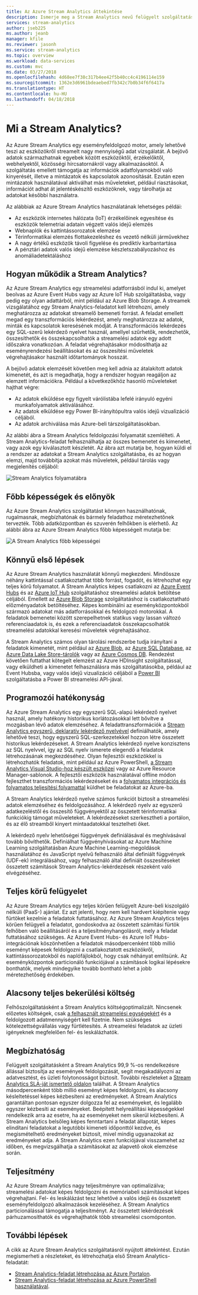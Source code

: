 ```yaml
---
title: Az Azure Stream Analytics áttekintése
description: Ismerje meg a Stream Analytics nevű felügyelt szolgáltatást, amely segít valós időben elemezni az eszközök internetes hálózatáról (IoT) származó streamadatokat.
services: stream-analytics
author: jseb225
ms.author: jeanb
manager: kfile
ms.reviewer: jasonh
ms.service: stream-analytics
ms.topic: overview
ms.workload: data-services
ms.custom: mvc
ms.date: 03/27/2018
ms.openlocfilehash: 4d68ee7f38c317b4ee42f5b40cc4c4196114e159
ms.sourcegitcommit: 1362e3d6961bdeaebed7fb342c7b0b34f6f6417a
ms.translationtype: HT
ms.contentlocale: hu-HU
ms.lasthandoff: 04/18/2018
---
```

# <a name="what-is-stream-analytics"></a>Mi a Stream Analytics?

Az Azure Stream Analytics egy eseményfeldolgozó motor, amely lehetővé teszi az eszközökről streamelt nagy mennyiségű adat vizsgálatát. A bejövő adatok származhatnak egyebek között eszközöktől, érzékelőktől, webhelyektől, közösségi hírcsatornákról vagy alkalmazásoktól. A szolgáltatás emellett támogatja az információk adatfolyamokból való kinyerését, illetve a mintázatok és kapcsolatok azonosítását. Ezután ezen mintázatok használatával aktiválhat más műveleteket, például riasztásokat, információt adhat át jelentéskészítő eszközöknek, vagy tárolhatja az adatokat későbbi használatra.

Az alábbiak az Azure Stream Analytics használatának lehetséges példái: 

* Az eszközök internetes hálózata (IoT) érzékelőinek egyesítése és eszközök telemetriai adatain végzett valós idejű elemzés
* Webnaplók és kattintássorozatok elemzése
* Térinformatikai elemzés flottakezeléshez és vezető nélküli járművekhez
* A nagy értékű eszközök távoli figyelése és prediktív karbantartása
* A pénztári adatok valós idejű elemzése készletszabályozáshoz és anomáliadetektáláshoz

## <a name="how-does-stream-analytics-work"></a>Hogyan működik a Stream Analytics?

Az Azure Stream Analytics egy streamelési adatforrásból indul ki, amelyet beolvas az Azure Event Hubs vagy az Azure IoT Hub szolgáltatásba, vagy pedig egy olyan adattárból, mint például az Azure Blob Storage. A streamek vizsgálatához egy Stream Analytics-feladatot kell létrehozni, amely meghatározza az adatokat streamelő bemeneti forrást. A feladat emellett megad egy transzformációs lekérdezést, amely meghatározza az adatok, minták és kapcsolatok keresésének módját. A transzformációs lekérdezés egy SQL-szerű lekérdező nyelvet használ, amellyel szűrhetők, rendezhetők, összesíthetők és összekapcsolhatók a streamelési adatok egy adott időszakra vonatkozóan. A feladat végrehajtásakor módosíthatja az eseményrendezési beállításokat és az összesítési műveletek végrehajtásakor használt időtartományok hosszát.

A bejövő adatok elemzését követően meg kell adnia az átalakított adatok kimenetét, és azt is megadhatja, hogy a rendszer hogyan reagáljon az elemzett információkra. Például a következőkhöz hasonló műveleteket hajthat végre:

* Az adatok elküldése egy figyelt várólistába lefelé irányuló egyéni munkafolyamatok aktiválásához.
* Az adatok elküldése egy Power BI-irányítópultra valós idejű vizualizáció céljából.
* Az adatok archiválása más Azure-beli társzolgáltatásokban.

Az alábbi ábra a Stream Analytics feldolgozási folyamatát szemlélteti. A Stream Analytics-feladat felhasználhatja az összes bemenetet és kimenetet, vagy azok egy kiválasztott készletét. Az ábra azt mutatja be, hogyan küldi el a rendszer az adatokat a Stream Analytics szolgáltatásba, és az hogyan elemzi, majd továbbítja azokat más műveletek, például tárolás vagy megjelenítés céljából:

![Stream Analytics folyamatábra](./media/stream-analytics-introduction/stream_analytics_intro_pipeline.png)

## <a name="key-capabilities-and-benefits"></a>Főbb képességek és előnyök

Az Azure Stream Analytics szolgáltatást könnyen használhatónak, rugalmasnak, megbízhatónak és bármely feladathoz méretezhetőnek tervezték. Több adatközpontban és szuverén felhőkben is elérhető. Az alábbi ábra az Azure Stream Analytics főbb képességeit mutatja be:

![A Stream Analytics főbb képességei](./media/stream-analytics-introduction/stream_analytics_key_capabilities.png)

## <a name="ease-of-getting-started"></a>Könnyű első lépések

Az Azure Stream Analytics használatát könnyű megkezdeni. Mindössze néhány kattintással csatlakoztathat több forrást, fogadót, és létrehozhat egy teljes körű folyamatot. A Stream Analytics képes csatlakozni az [Azure Event Hubs](https://docs.microsoft.com/azure/event-hubs/) és az [Azure IoT Hub](https://docs.microsoft.com/azure/iot-hub/) szolgáltatáshoz streamelési adatok betöltése céljából. Emellett az [Azure Blob Storage](https://docs.microsoft.com/azure/storage/storage-introduction) szolgáltatáshoz is csatlakoztatható előzményadatok betöltéséhez. Képes kombinálni az eseményközpontokból származó adatokat más adatforrásokkal és feldolgozó motorokkal. A feladatok bemenetei között szerepelhetnek statikus vagy lassan változó referenciaadatok is, és ezek a referenciaadatok összekapcsolhatók streamelési adatokkal keresési műveletek végrehajtásához.

A Stream Analytics számos olyan tárolási rendszerbe tudja irányítani a feladatok kimenetét, mint például az [Azure Blob](https://docs.microsoft.com/azure/storage/storage-introduction), az [Azure SQL Database](https://docs.microsoft.com/azure/sql-database/), az [Azure Data Lake Store-tárolók](https://docs.microsoft.com/azure/data-lake-store/) vagy az [Azure Cosmos DB](https://docs.microsoft.com/azure/cosmos-db/introduction). Rendezést követően futtathat kötegelt elemzést az Azure HDInsight szolgáltatással, vagy elküldheti a kimenetet felhasználásra más szolgáltatásokba, például az Event Hubsba, vagy valós idejű vizualizáció céljából a [Power BI](https://docs.microsoft.com/power-bi/) szolgáltatásba a Power BI streamelési API-jával.

## <a name="programmer-productivity"></a>Programozói hatékonyság

Az Azure Stream Analytics egy egyszerű SQL-alapú lekérdező nyelvet használ, amely hatékony historikus korlátozásokkal lett bővítve a mozgásban lévő adatok elemzéséhez. A feladattranszformációk a [Stream Analytics egyszerű, deklaratív lekérdező nyelvével](https://msdn.microsoft.com/library/azure/dn834998.aspx) definiálhatók, amely lehetővé teszi, hogy egyszerű SQL-szerkezetekkel hozzon létre összetett historikus lekérdezéseket. A Stream Analytics lekérdező nyelve konzisztens az SQL nyelvvel, így az SQL nyelv ismerete elegendő a feladatok létrehozásának megkezdéséhez. Olyan fejlesztői eszközökkel is létrehozhatók feladatok, mint például az Azure PowerShell, [a Stream Analytics Visual Studio-hoz készült eszközei](stream-analytics-tools-for-visual-studio-install.md) vagy az Azure Resource Manager-sablonok. A fejlesztői eszközök használatával offline módon fejleszthet transzformációs lekérdezéseket és a [folyamatos integrációs és folyamatos teljesítési folyamattal](stream-analytics-tools-for-visual-studio-cicd.md) küldhet be feladatokat az Azure-ba. 

A Stream Analytics lekérdező nyelve számos funkciót biztosít a streamelési adatok elemzéséhez és feldolgozásához. A lekérdező nyelv az egyszerű adatkezeléstől és összesítő függvényektől az összetett térinformatikai funkciókig támogat műveleteket. A lekérdezéseket szerkesztheti a portálon, és az élő streamből kinyert mintaadatokkal tesztelheti őket.

A lekérdező nyelv lehetőségei függvények definiálásával és meghívásával tovább bővíthetők. Definiálhat függvényhívásokat az Azure Machine Learning szolgáltatásban Azure Machine Learning-megoldások használatához és JavaScript nyelvű felhasználó által definiált függvények (UDF-ek) integrálásához, vagy felhasználó által definiált összesítéseket összetett számítások Stream Analytics-lekérdezések részeként való elvégzéséhez.

## <a name="fully-managed"></a>Teljes körű felügyelet 

Az Azure Stream Analytics egy teljes körűen felügyelt Azure-beli kiszolgáló nélküli (PaaS-) ajánlat. Ez azt jelenti, hogy nem kell hardvert kiépítenie vagy fürtöket kezelnie a feladatok futtatásához. Az Azure Stream Analytics teljes körűen felügyeli a feladatot, gondoskodva az összetett számítási fürtök felhőben való beállításáról és a teljesítményhangolásról, mely a feladat futtatásához szükséges. Az Azure Event Hubs- és Azure IoT Hubs-integrációnak köszönhetően a feladatok másodpercenként több millió eseményt képesek feldolgozni a csatlakoztatott eszközökről, kattintássorozatokból és naplófájlokból, hogy csak néhányat említsünk. Az eseményközpontok particionáló funkciójával a számítások logikai lépésekre bonthatók, melyek mindegyike tovább bontható lehet a jobb méretezhetőség érdekében.

## <a name="low-total-cost-of-ownership"></a>Alacsony teljes bekerülési költség

Felhőszolgáltatásként a Stream Analytics költségoptimalizált. Nincsenek előzetes költségek, csak [a felhasznált streamelési egységekért](stream-analytics-streaming-unit-consumption.md) és a feldolgozott adatmennyiségért kell fizetnie. Nem szükséges kötelezettségvállalás vagy fürtlétesítés. A streamelési feladatok az üzleti igényeknek megfelelően fel- és leskálázhatók. 

## <a name="reliability"></a>Megbízhatóság 

Felügyelt szolgáltatásként a Stream Analytics 99,9 %-os rendelkezésre állással biztosítja az események feldolgozását, segít megakadályozni az adatvesztést, és üzleti folytonosságot biztosít. További részleteket a [Stream Analytics SLA-ját ismertető oldalon](https://azure.microsoft.com/support/legal/sla/stream-analytics/v1_0/) találhat. A Stream Analytics másodpercenként több millió eseményt képes feldolgozni, és alacsony késleltetéssel képes kézbesíteni az eredményeket.
A Stream Analytics garantáltan pontosan egyszer dolgozza fel az eseményeket, és legalább egyszer kézbesíti az eseményeket. Beépített helyreállítási képességekkel rendelkezik arra az esetre, ha az eseményeket nem sikerül kézbesíteni. A Stream Analytics belsőleg képes fenntartani a feladat állapotát, képes elindítani feladatokat a legutóbbi kimeneti időponttól kezdve, és megismételhető eredményeket biztosít, mivel mindig ugyanazokat az eredményeket adja. A Stream Analytics ezen funkciójával visszamehet az időben, és megvizsgálhatja a számításokat az alapvető okok elemzése során. 

## <a name="performance"></a>Teljesítmény

Az Azure Stream Analytics nagy teljesítményre van optimalizálva; streamelési adatokat képes feldolgozni és memóriabeli számításokat képes végrehajtani. Fel- és leskálázást tesz lehetővé a valós idejű és összetett eseményfeldolgozó alkalmazások kezeléséhez. A Stream Analytics particionálással támogatja a teljesítményt. Az összetett lekérdezések párhuzamosíthatók és végrehajthatók több streamelési csomóponton. 

## <a name="next-steps"></a>További lépések

A cikk az Azure Stream Analytics szolgáltatásról nyújtott áttekintést. Ezután megismerheti a részleteket, és létrehozhatja első Stream Analytics-feladatát:

* [Stream Analytics-feladat létrehozása az Azure Portalon](stream-analytics-quick-create-portal.md).
* [Stream Analytics-feladat létrehozása az Azure PowerShell használatával](stream-analytics-quick-create-powershell.md).
